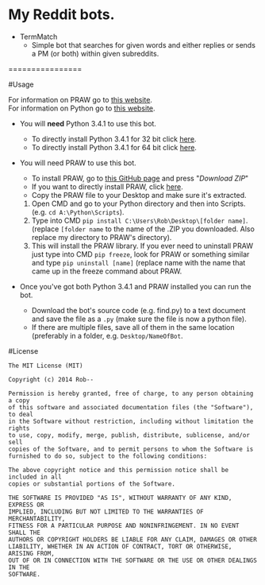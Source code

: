 My Reddit bots.
================
+ TermMatch
  * Simple bot that searches for given words and either replies or sends a PM (or both) within given subreddits.

================

#Usage

For information on PRAW go to [this website](http://praw.readthedocs.org/en).  
For information on Python go to [this website](https://www.python.org/).

+ You will **need** Python 3.4.1 to use this bot.
  * To directly install Python 3.4.1 for 32 bit click [here](https://www.python.org/ftp/python/3.4.1/python-3.4.1.msi).
  * To directly install Python 3.4.1 for 64 bit click [here](https://www.python.org/ftp/python/3.4.1/python-3.4.1.amd64.msi).

+ You will need PRAW to use this bot.
  * To install PRAW, go to [this GitHub page](https://github.com/praw-dev/praw) and press "*Download ZIP*"
  * If you want to directly install PRAW, click [here](https://github.com/praw-dev/praw/archive/master.zip).
  * Copy the PRAW file to your Desktop and make sure it's extracted.
  
  1) Open CMD and go to your Python directory and then into Scripts. (e.g. `cd A:\Python\Scripts`).  
  2) Type into CMD `pip install C:\Users\Rob\Desktop\[folder name]`. (replace `[folder name` to the name of the .ZIP you downloaded. Also replace my directory to PRAW's directory).  
  3) This will install the PRAW library. If you ever need to uninstall PRAW just type into CMD `pip freeze`, look for PRAW or something similar and type `pip uninstall [name]` (replace name with the name that came up in the freeze command about PRAW.  

+ Once you've got both Python 3.4.1 and PRAW installed you can run the bot.
  * Download the bot's source code (e.g. find.py) to a text document and save the file as a `.py` (make sure the file is now a python file).
  * If there are multiple files, save all of them in the same location (preferably in a folder, e.g. `Desktop/NameOfBot`.

#License
```
The MIT License (MIT)

Copyright (c) 2014 Rob--

Permission is hereby granted, free of charge, to any person obtaining a copy
of this software and associated documentation files (the "Software"), to deal
in the Software without restriction, including without limitation the rights
to use, copy, modify, merge, publish, distribute, sublicense, and/or sell
copies of the Software, and to permit persons to whom the Software is
furnished to do so, subject to the following conditions:

The above copyright notice and this permission notice shall be included in all
copies or substantial portions of the Software.

THE SOFTWARE IS PROVIDED "AS IS", WITHOUT WARRANTY OF ANY KIND, EXPRESS OR
IMPLIED, INCLUDING BUT NOT LIMITED TO THE WARRANTIES OF MERCHANTABILITY,
FITNESS FOR A PARTICULAR PURPOSE AND NONINFRINGEMENT. IN NO EVENT SHALL THE
AUTHORS OR COPYRIGHT HOLDERS BE LIABLE FOR ANY CLAIM, DAMAGES OR OTHER
LIABILITY, WHETHER IN AN ACTION OF CONTRACT, TORT OR OTHERWISE, ARISING FROM,
OUT OF OR IN CONNECTION WITH THE SOFTWARE OR THE USE OR OTHER DEALINGS IN THE
SOFTWARE.
```
